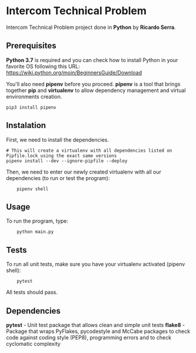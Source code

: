 # Intercom Technical Problem

Intercom Technical Problem project done in **Python** by **Ricardo Serra**.

## Prerequisites
**Python 3.7** is required and you can check how to install Python in your favorite OS following this URL:  https://wiki.python.org/moin/BeginnersGuide/Download

You'll also need **pipenv** before you proceed. **pipenv** is a tool that brings together **pip** and **virtualenv** to allow dependency management and virtual environments creation.
```
pip3 install pipenv
```

## Instalation
First, we need to install the dependencies.
```
# This will create a virtualenv with all dependencies listed on Pipfile.lock using the exact same versions
pipenv install --dev --ignore-pipfile --deploy
```
Then, we need to enter our newly created virtualenv with all our dependencies (to run or test the program):
```
    pipenv shell
```
## Usage
To run the program, type:
```
    python main.py
```

## Tests
To run all unit tests, make sure you have your virtualenv activated (pipenv shell):
```
    pytest
```
All tests should pass.

## Dependencies
**pytest** - Unit test package that allows clean and simple unit tests
**flake8** - Package that wraps PyFlakes, pycodestyle and McCabe packages to check code against coding style (PEP8), programming errors and to check cyclomatic complexity

